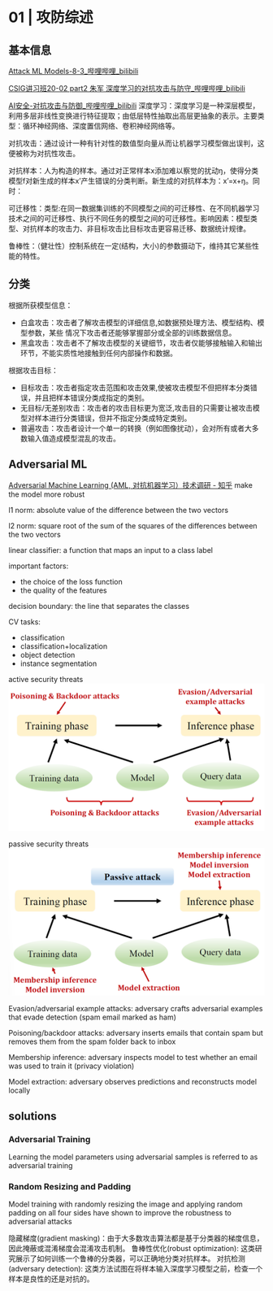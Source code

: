 # 01 | 攻防综述
## 基本信息
[Attack ML Models-8-3\_哔哩哔哩\_bilibili](https://www.bilibili.com/video/BV1pb41177Qg?p=3)

[CSIG讲习班20-02 part2 朱军 深度学习的对抗攻击与防守\_哔哩哔哩\_bilibili](https://www.bilibili.com/video/BV1aa4y147dg/)


[AI安全-对抗攻击与防御\_哔哩哔哩\_bilibili](https://www.bilibili.com/video/BV1Z14y177cF/)
深度学习：深度学习是一种深层模型，利用多层非线性变换进行特征提取；由低层特性抽取出高层更抽象的表示。主要类型：循环神经网络、深度置信网络、卷积神经网络等。

对抗攻击：通过设计一种有针对性的数值型向量从而让机器学习模型做出误判，这便被称为对抗性攻击。

对抗样本：人为构造的样本。通过对正常样本x添加难以察觉的扰动ŋ，使得分类模型f对新生成的样本x’产生错误的分类判断。新生成的对抗样本为：x’=x+ŋ。同时：

可迁移性：类型:在同一数据集训练的不同模型之间的可迁移性、在不同机器学习技术之间的可迁移性、执行不同任务的模型之间的可迁移性。影响因素：模型类型、对抗样本的攻击力、非目标攻击比目标攻击更容易迁移、数据统计规律。

鲁棒性：（健壮性）控制系统在一定(结构，大小)的参数摄动下，维持其它某些性能的特性。

## 分类

根据所获模型信息：

- 白盒攻击：攻击者了解攻击模型的详细信息,如数据预处理方法、模型结构、模型参数，某些
情况下攻击者还能够掌握部分或全部的训练数据信息。
- 黑盒攻击：攻击者不了解攻击模型的关键细节，攻击者仅能够接触输入和输出环节，不能实质性地接触到任何内部操作和数据。

根据攻击目标：

- 目标攻击：攻击者指定攻击范围和攻击效果,使被攻击模型不但把样本分类错误，并且把样本错误分类成指定的类别。
- 无目标/无差别攻击：攻击者的攻击目标更为宽泛,攻击目的只需要让被攻击模型对样本进行分类错误，但并不指定分类成特定类别。
- 普遍攻击：攻击者设计一个单一的转换（例如图像扰动），会对所有或者大多数输入值造成模型混乱的攻击。



## Adversarial ML
[Adversarial Machine Learning (AML, 对抗机器学习）技术调研 - 知乎](https://zhuanlan.zhihu.com/p/135374750)
make the model more robust


l1 norm: absolute value of the difference between the two vectors

l2 norm: square root of the sum of the squares of the differences between the two vectors



linear classifier: a function that maps an input to a class label

important factors:
- the choice of the loss function
- the quality of the features

decision boundary: the line that separates the classes





CV tasks:
- classification
- classification+localization
- object detection
- instance segmentation

active security threats
![](assets/01-attack.assets/20240919152147.png)

passive security threats
![](assets/01-attack.assets/20240919152207.png)

Evasion/adversarial example attacks: adversary crafts
adversarial examples that evade detection (spam email marked as ham)

Poisoning/backdoor attacks: adversary inserts emails that contain spam but removes them from the spam folder back to inbox

Membership inference: adversary inspects model to test whether an email was used to train it (privacy violation)

Model extraction: adversary observes predictions and
reconstructs model locally


## solutions

### Adversarial Training
Learning the model parameters using adversarial samples is referred to as adversarial training
### Random Resizing and Padding
Model training with randomly resizing the image and applying random padding on all four sides have shown to improve the robustness to adversarial attacks

隐藏梯度(gradient masking)：由于大多数攻击算法都是基于分类器的梯度信息，因此掩蔽或混淆梯度会混淆攻击机制。
鲁棒性优化(robust optimization): 这类研究展示了如何训练一个鲁棒的分类器，可以正确地分类对抗样本。
对抗检测(adversary detection): 这类方法试图在将样本输入深度学习模型之前，检查一个样本是良性的还是对抗的。
